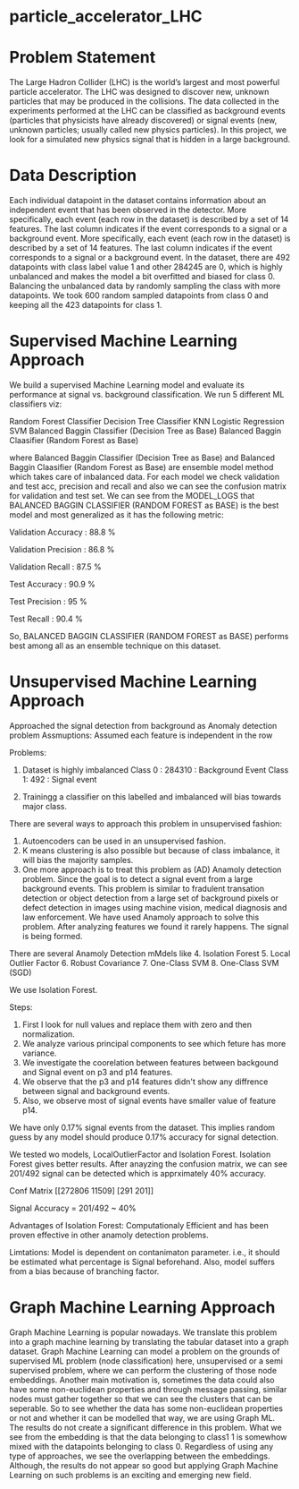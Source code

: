 # particle_accelerator_LHC

# Problem Statement

The Large Hadron Collider (LHC) is the world’s largest and most powerful particle accelerator. The LHC was designed to discover new, unknown particles that may be produced in the collisions. The data collected in the experiments performed at the LHC can be classified as background events (particles that physicists have already discovered) or signal events (new, unknown particles; usually called new physics particles). In this project, we look for a simulated new physics signal that is hidden in a large background.

# Data Description

Each individual datapoint in the dataset contains information about an independent event that has been observed in the detector. More specifically, each event (each row in the dataset) is described by a set of 14 features. The last column indicates if the event corresponds to a signal or a background event. More specifically, each event (each row in the dataset) is described by a set of 14 features. The last column indicates if the event corresponds to a signal or a background event. In the dataset, there are 492 datapoints with class label value 1 and other 284245 are 0, which is highly unbalanced and makes the model a bit overfitted and biased for class 0. Balancing the unbalanced data by randomly sampling the class with more datapoints. We took 600 random sampled datapoints from class 0 and keeping all the 423 datapoints for class 1.

# Supervised Machine Learning Approach

We build a supervised Machine Learning model and evaluate its performance at signal vs. background classification. We run 5 different ML classifiers viz:

Random Forest Classifier
Decision Tree Classifier
KNN
Logistic Regression
SVM
Balanced Baggin Classifier (Decision Tree as Base)
Balanced Baggin Claasifier (Random Forest as Base)

where Balanced Baggin Classifier (Decision Tree as Base) and Balanced Baggin Claasifier (Random Forest as Base) are ensemble model method which takes care of inbalanced data. For each model we check validation and test acc, precision and recall
and also we can see the confusion matrix for validation and test set. We can see from the MODEL_LOGS that BALANCED BAGGIN CLASSIFIER (RANDOM FOREST as BASE) is the best model and most generalized as it has the following metric:

Validation Accuracy : 88.8 %

Validation Precision : 86.8 %

Validation Recall : 87.5 %

Test Accuracy : 90.9 %

Test Precision : 95 %

Test Recall : 90.4 %

So, BALANCED BAGGIN CLASSIFIER (RANDOM FOREST as BASE) performs best among all as an ensemble technique on this dataset.


# Unsupervised Machine Learning Approach

Approached the signal detection from background as Anomaly detection problem
Assmuptions: Assumed each feature is independent in the row


Problems:
1. Dataset is highly imbalanced
Class 0 :  284310  : Background Event
Class 1:      492  : Signal event

2. Trainingg a classifier on this labelled and imbalanced will bias towards major class.

There are several ways to approach this problem in unsupervised fashion:

1. Autoencoders can be used in an unsupervised fashion.
2. K means clustering is also possible but because of class imbalance, it will bias the majority
samples.
3. One more approach is to treat this problem as (AD) Anamoly detection problem. Since the
goal is to detect a signal event from a large background events. This problem is similar to fradulent transation detection or object detection from a large set of background pixels or defect detection in images using machine vision, medical diagnosis and law enforcement. We have used Anamoly approach to solve this problem. After analyzing features we found it rarely happens. The signal is being formed.

There are several Anamoly Detection mMdels like
4. Isolation Forest
5. Local Outlier Factor
6. Robust Covariance
7. One-Class SVM
8. One-Class SVM (SGD)

We use Isolation Forest.

Steps:
1. First I look for null values and replace them with zero and then normalization.
2. We analyze various principal components to see which feture has more variance.
3. We investigate the coorelation between features between backgound and Signal event on p3 and p14 features.
4. We observe that the p3 and p14 features didn't show any diffrence between signal and background events.
5. Also, we observe most of signal events have smaller value of feature p14. 

We have only 0.17% signal events from the dataset. This implies random guess by any model should produce 0.17% accuracy for signal detection.

We tested wo models, LocalOutlierFactor and Isolation Forest. Isolation Forest gives better results. 
After anayzing the confusion matrix, we can see 201/492 signal can be detected which is apprximately 40% accuracy.

Conf Matrix 
[[272806  11509]
[291        201]]

Signal Accuracy  = 201/492 ~ 40%

Advantages of Isolation Forest:
Computationaly Efficient and has been proven effective in other anamoly detection problems.

Limtations:
Model is dependent on contanimaton parameter. i.e., it should be estimated what percentage is Signal beforehand. Also, model suffers from a bias because of branching factor.




# Graph Machine Learning Approach
Graph Machine Learning is popular nowadays. We translate this problem into a graph machine learning by translating the tabular dataset into a graph dataset. Graph Machine Learning can model a problem on the grounds of supervised ML problem (node classification) here, unsupervised or a semi supervised problem, where we can perform the clustering of those node embeddings. Another main motivation is, sometimes the data could also have some non-euclidean properties and through message passing, similar nodes must gather together so that we can see the clusters that can be seperable. So to see whether the data has some non-euclidean properties or not and whether it can be modelled that way, we are using Graph ML.
The results do not create a significant difference in this problem. What we see from the embedding is that the data belonging to class1 1 is somewhow mixed with the datapoints belonging to class 0. Regardless of using any type of approaches, we see the overlapping between the embeddings. Although, the results do not appear so good but applying Graph Machine Learning on such problems is an exciting and emerging new field.
